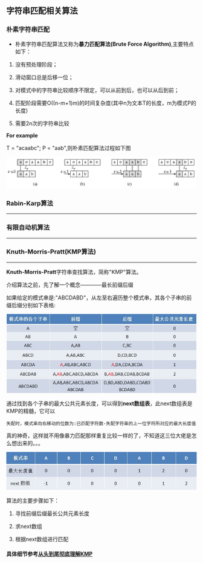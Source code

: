 ## 字符串匹配相关算法

### 朴素字符串匹配


* 朴素字符串匹配算法又称为**暴力匹配算法(Brute Force Algorithm)**,主要特点如下：

1. 没有预处理阶段；

2. 滑动窗口总是后移一位；

3. 对模式中的字符串比较顺序不限定，可以从前到后，也可以从后到前；

4. 匹配阶段需要O((n-m+1)m)的时间复杂度(其中n为文本T的长度，m为模式P的长度)

5. 需要2n次的字符串比较







**For example**

T = "acaabc"; P = "aab",则朴素匹配算法过程如下图

![](https://github.com/Hanseltu/learn-algorithms/blob/master/string/native_match.png)



### Rabin-Karp算法
-------


### 有限自动机算法
-----------




###  Knuth-Morris-Pratt(KMP算法)
-----------
**Knuth-Morris-Pratt**字符串查找算法，简称"KMP"算法。

介绍算法之前，先了解一个概念————最长前缀后缀

如果给定的模式串是:"ABCDABD"，从左至右遍历整个模式串，其各个子串的前缀后缀分别如下表格:



![](https://github.com/Hanseltu/learn-algorithms/blob/master/string/prefix.jpg)



通过找到各个子串的最大公共元素长度，可以得到**next数组表**，此next数组表是KMP的精髓，它可以

`失配时，模式串向右移动的位数为:已匹配字符数-失配字符串的上一位字符所对应的最大长度值`

真的神奇，这样就不用像暴力匹配那样重复比较一样的了，不知道这三位大佬是怎么想出来的。。。



![](https://github.com/Hanseltu/learn-algorithms/blob/master/string/next.jpg)




算法的主要步骤如下：

1. 寻找前缀后缀最长公共元素长度

2. 求next数组

3. 根据next数组进行匹配




#### 具体细节参考[从头到尾彻底理解KMP](https://blog.csdn.net/v_july_v/article/details/7041827)


